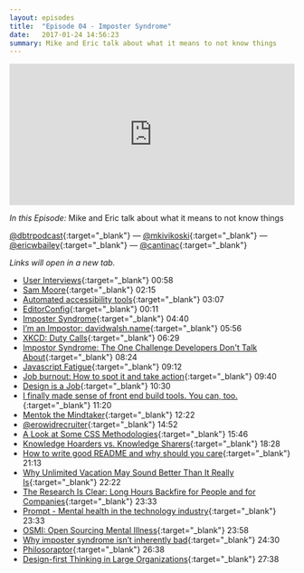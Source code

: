 ```yaml
---
layout: episodes
title:  "Episode 04 - Imposter Syndrome"
date:   2017-01-24 14:56:23
summary: Mike and Eric talk about what it means to not know things
---
```


<iframe width="100%" height="250" scrolling="no" frameborder="no" src="https://w.soundcloud.com/player/?url=https%3A//api.soundcloud.com/tracks/304323554&amp;auto_play=false&amp;hide_related=false&amp;show_comments=true&amp;show_user=true&amp;show_reposts=false&amp;visual=true"></iframe>

_In this Episode:_ Mike and Eric talk about what it means to not know things

[@dbtrpodcast](https://twitter.com/dbtrpodcast){:target="_blank"} &mdash;
[@mkivikoski](https://twitter.com/mkivikoski){:target="_blank"} &mdash;
[@ericwbailey](https://twitter.com/ericwbailey){:target="_blank"} &mdash;
[@cantinac](https://twitter.com/cantinac){:target="_blank"}

_Links will open in a new tab._

- [User Interviews](http://theuxreview.co.uk/user-interviews-the-beginners-guide/){:target="_blank"} 00:58
- [Sam Moore](https://cantina.co/team/sam-moore/){:target="_blank"} 02:15
- [Automated accessibility tools](https://github.com/dequelabs/axe-core){:target="_blank"} 03:07
- [EditorConfig](http://editorconfig.org/){:target="_blank"} 00:11
- [Imposter Syndrome](URL){:target="_blank"} 04:40
- [I’m an Impostor: davidwalsh.name](https://davidwalsh.name/impostor-syndrome){:target="_blank"} 05:56
- [XKCD: Duty Calls](https://xkcd.com/386/){:target="_blank"} 06:29
- [Impostor Syndrome: The One Challenge Developers Don't Talk About](http://product.hubspot.com/blog/engineering-challenge-impostor-syndrome){:target="_blank"} 08:24
- [Javascript Fatigue](https://medium.com/@ericclemmons/javascript-fatigue-48d4011b6fc4#.j4sxkwjso){:target="_blank"} 09:12
- [Job burnout: How to spot it and take action](http://www.mayoclinic.org/healthy-lifestyle/adult-health/in-depth/burnout/art-20046642){:target="_blank"} 09:40
- [Design is a Job](https://abookapart.com/products/design-is-a-job){:target="_blank"} 10:30
- [I finally made sense of front end build tools. You can, too.](https://medium.freecodecamp.com/making-sense-of-front-end-build-tools-3a1b3a87043b#.j7og413c3){:target="_blank"} 11:20
- [Mentok the Mindtaker](https://www.youtube.com/watch?v=t-klQ-kpq98){:target="_blank"} 12:22
- [@erowidrecruiter](https://twitter.com/erowidrecruiter/){:target="_blank"} 14:52
- [A Look at Some CSS Methodologies](http://sixrevisions.com/css/css-methodologies/){:target="_blank"} 15:46
- [Knowledge Hoarders vs. Knowledge Sharers](http://blog.sumtotalsystems.com/knowledge-hoarders-vs-knowledge-sharers/){:target="_blank"} 18:28
- [How to write good README and why should you care](https://thejunkland.com/blog/how-to-write-good-readme.html){:target="_blank"} 21:13
- [Why Unlimited Vacation May Sound Better Than It Really Is](http://fortune.com/2016/03/10/best-companies-unlimited-vacation/){:target="_blank"} 22:22
- [The Research Is Clear: Long Hours Backfire for People and for Companies](https://hbr.org/2015/08/the-research-is-clear-long-hours-backfire-for-people-and-for-companies){:target="_blank"} 23:33
- [Prompt - Mental health in the technology industry](http://mhprompt.org/){:target="_blank"} 23:33
- [OSMI: Open Sourcing Mental Illness](https://osmihelp.org/){:target="_blank"} 23:58
- [Why imposter syndrome isn’t inherently bad](http://technical.ly/philly/2015/11/09/imposter-syndrome/){:target="_blank"} 24:30
- [Philosoraptor](http://i3.kym-cdn.com/photos/images/facebook/000/085/283/philosoraptor.jpg){:target="_blank"} 26:38
- [Design-first Thinking in Large Organizations](https://cantina.co/design-first-thinking-in-large-organizations/){:target="_blank"} 27:38